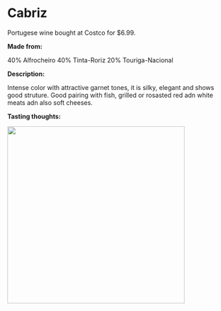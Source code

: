 # Cabriz

Portugese wine bought at Costco for $6.99.

**Made from:**

40% Alfrocheiro
40% Tinta-Roriz
20% Touriga-Nacional

**Description:**

Intense color with attractive garnet tones, it is silky, elegant and shows good struture.  Good pairing with fish, grilled or rosasted red adn white meats adn also soft cheeses.

**Tasting thoughts:**

<img src="https://matikin9.github.io/cheap-ass-wine/images/001_Cabriz.jpg" width="400">
